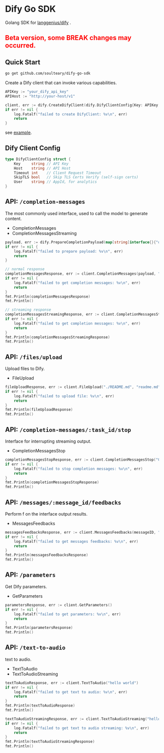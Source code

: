 # Dify Go SDK

Golang SDK for [langgenius/dify](https://github.com/langgenius/dify) .

## <span style="color:red">Beta version, some BREAK changes may occurred.</span>

## Quick Start

```bash
go get github.com/soulteary/dify-go-sdk
```

Create a Dify client that can invoke various capabilities.

```go
APIKey := "your_dify_api_key"
APIHost := "http://your-host/v1"

client, err := dify.CreateDifyClient(dify.DifyClientConfig{Key: APIKey, Host: APIHost})
if err != nil {
    log.Fatalf("failed to create DifyClient: %v\n", err)
    return
}
```

see [example](./cmd/main.go).

## Dify Client Config

```go
type DifyClientConfig struct {
	Key     string // API Key
	Host    string // API Host
	Timeout int    // Client Request Timeout
	SkipTLS bool   // Skip TLS Certs Verify (self-sign certs)
	User    string // AppId, for analytics
}
```

## API: `/completion-messages`

The most commonly used interface, used to call the model to generate content.

- CompletionMessages
- CompletionMessagesStreaming

```go
payload, err := dify.PrepareCompletionPayload(map[string]interface{}{"query": "hey"})
if err != nil {
    log.Fatalf("failed to prepare payload: %v\n", err)
    return
}

// normal response
completionMessagesResponse, err := client.CompletionMessages(payload, "", nil)
if err != nil {
    log.Fatalf("failed to get completion messages: %v\n", err)
    return
}
fmt.Println(completionMessagesResponse)
fmt.Println()

// streaming response
completionMessagesStreamingResponse, err := client.CompletionMessagesStreaming(payload, "", nil)
if err != nil {
    log.Fatalf("failed to get completion messages: %v\n", err)
    return
}
fmt.Println(completionMessagesStreamingResponse)
fmt.Println()
```

## API: `/files/upload`

Upload files to Dify.

- FileUpload

```go
fileUploadResponse, err := client.FileUpload("./README.md", "readme.md")
if err != nil {
    log.Fatalf("failed to upload file: %v\n", err)
    return
}
fmt.Println(fileUploadResponse)
fmt.Println()
```

## API: `/completion-messages/:task_id/stop`

Interface for interrupting streaming output.

- CompletionMessagesStop

```go
completionMessagesStopResponse, err := client.CompletionMessagesStop("0d2bd315-d4de-476f-ad5e-faaa00d571ea")
if err != nil {
    log.Fatalf("failed to stop completion messages: %v\n", err)
    return
}
fmt.Println(completionMessagesStopResponse)
fmt.Println()
```

## API: `/messages/:message_id/feedbacks`

Perform f on the interface output results.

- MessagesFeedbacks

```go
messagesFeedbacksResponse, err := client.MessagesFeedbacks(messageID, "like")
if err != nil {
    log.Fatalf("failed to get messages feedbacks: %v\n", err)
    return
}
fmt.Println(messagesFeedbacksResponse)
fmt.Println()
```

## API: `/parameters`

Get Dify parameters.

- GetParameters

```go
parametersResponse, err := client.GetParameters()
if err != nil {
    log.Fatalf("failed to get parameters: %v\n", err)
    return
}
fmt.Println(parametersResponse)
fmt.Println()
```

## API: `/text-to-audio`

text to audio.

- TextToAudio
- TextToAudioStreaming

```go
textToAudioResponse, err := client.TextToAudio("hello world")
if err != nil {
    log.Fatalf("failed to get text to audio: %v\n", err)
    return
}
fmt.Println(textToAudioResponse)
fmt.Println()

textToAudioStreamingResponse, err := client.TextToAudioStreaming("hello world")
if err != nil {
    log.Fatalf("failed to get text to audio streaming: %v\n", err)
    return
}
fmt.Println(textToAudioStreamingResponse)
fmt.Println()
```
